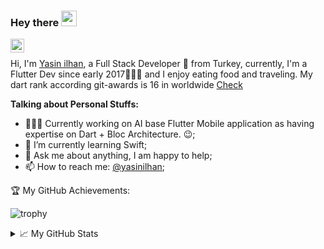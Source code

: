 ### Hey there <img src="https://media.giphy.com/media/hvRJCLFzcasrR4ia7z/giphy.gif" width="25px">
<a href="https://twitter.com/yasinilhan">
  <img align="left" alt="Yasin ilhan | Twitter" width="22px" src="https://cdn.jsdelivr.net/npm/simple-icons@v3/icons/twitter.svg" />
</a>

<br />

Hi, I'm [Yasin ilhan](https://yasinilhan.com/), a Full Stack Developer 🚀 from Turkey, currently, I'm a Flutter Dev since early 2017🙍🏽‍♂️ and I enjoy eating food and traveling. My dart rank according git-awards is 16 in worldwide [Check](http://159.100.250.9/users?language=dart)

  
**Talking about Personal Stuffs:**

- 👨🏽‍💻 Currently working on AI base Flutter Mobile application as having expertise on Dart + Bloc Architecture. :wink:;
- 🌱 I’m currently learning Swift; 
- 💬 Ask me about anything, I am happy to help;
- 📫 How to reach me: [@yasinilhan](https://twitter.com/yasinilhan);



<!--END_SECTION:waka-->


🏆 My GitHub Achievements:

![trophy](https://github-profile-trophy.vercel.app/?username=kalismeras61)


<details>
<summary>📈 My GitHub Stats</summary>

<p align="left"> <img src="https://github-readme-stats.vercel.app/api?username=kalismeras61&show_icons=true&theme=gotham" alt="abhisheknaiidu" />

</details>



